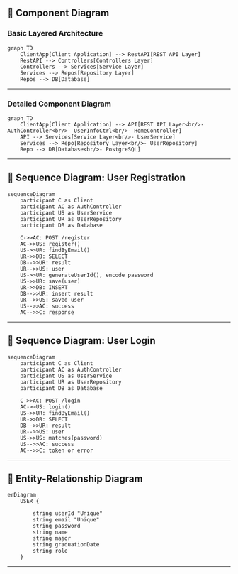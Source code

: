 ## 🧱 Component Diagram

### Basic Layered Architecture

```mermaid
graph TD
    ClientApp[Client Application] --> RestAPI[REST API Layer]
    RestAPI --> Controllers[Controllers Layer]
    Controllers --> Services[Service Layer]
    Services --> Repos[Repository Layer]
    Repos --> DB[Database]
```

---

### Detailed Component Diagram

```mermaid
graph TD
    ClientApp[Client Application] --> API[REST API Layer<br/>- AuthController<br/>- UserInfoCtrl<br/>- HomeController]
    API --> Services[Service Layer<br/>- UserService]
    Services --> Repo[Repository Layer<br/>- UserRepository]
    Repo --> DB[Database<br/>- PostgreSQL]
```

---

## 🔁 Sequence Diagram: User Registration

```mermaid
sequenceDiagram
    participant C as Client
    participant AC as AuthController
    participant US as UserService
    participant UR as UserRepository
    participant DB as Database

    C->>AC: POST /register
    AC->>US: register()
    US->>UR: findByEmail()
    UR->>DB: SELECT
    DB-->>UR: result
    UR-->>US: user
    US->>UR: generateUserId(), encode password
    US->>UR: save(user)
    UR->>DB: INSERT
    DB-->>UR: insert result
    UR-->>US: saved user
    US-->>AC: success
    AC-->>C: response
```

---

## 🔐 Sequence Diagram: User Login

```mermaid
sequenceDiagram
    participant C as Client
    participant AC as AuthController
    participant US as UserService
    participant UR as UserRepository
    participant DB as Database

    C->>AC: POST /login
    AC->>US: login()
    US->>UR: findByEmail()
    UR->>DB: SELECT
    DB-->>UR: result
    UR-->>US: user
    US->>US: matches(password)
    US-->>AC: success
    AC-->>C: token or error
```

---

## 🧬 Entity-Relationship Diagram

```mermaid
erDiagram
    USER {

        string userId "Unique"
        string email "Unique"
        string password
        string name
        string major
        string graduationDate
        string role
    }
```

---


